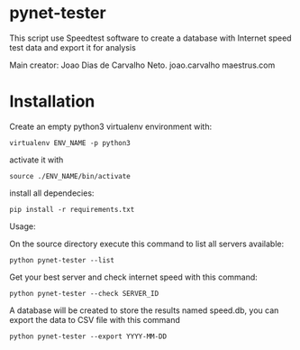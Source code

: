# pynet-tester

This script use Speedtest software to create a database with Internet speed test data and export it for analysis

Main creator: Joao Dias de Carvalho Neto. joao.carvalho <at> maestrus.com


# Installation

Create an empty python3 virtualenv environment with:

    virtualenv ENV_NAME -p python3

activate it with
    
    source ./ENV_NAME/bin/activate

install all dependecies:

    pip install -r requirements.txt

Usage:

On the source directory execute this command to list all servers available:

    python pynet-tester --list
    
Get your best server and check internet speed with this command:

    python pynet-tester --check SERVER_ID

A database will be created to store the results named speed.db, you can export the data to CSV file with this command

    python pynet-tester --export YYYY-MM-DD
